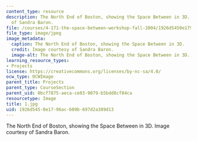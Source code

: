```yaml
---
content_type: resource
description: The North End of Boston, showing the Space Between in 3D. Image courtesy
  of Sandra Baron.
file: /courses/4-171-the-space-between-workshop-fall-2004/1926d5450e1796ac609b697d2a389d13_1.jpg
file_type: image/jpeg
image_metadata:
  caption: The North End of Boston, showing the Space Between in 3D.
  credit: Image courtesy of Sandra Baron.
  image-alt: The North End of Boston, showing the Space Between in 3D.
learning_resource_types:
- Projects
license: https://creativecommons.org/licenses/by-nc-sa/4.0/
ocw_type: OCWImage
parent_title: Projects
parent_type: CourseSection
parent_uid: 0bcf7875-aeca-ce03-9079-b5bdd8cf84ca
resourcetype: Image
title: 1.jpg
uid: 1926d545-0e17-96ac-609b-697d2a389d13
---
```

The North End of Boston, showing the Space Between in 3D. Image courtesy of Sandra Baron.